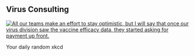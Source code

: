 ## Virus Consulting
[![All our teams make an effort to stay optimistic, but I will say that once our virus division saw the vaccine efficacy data, they started asking for payment up front.](https://imgs.xkcd.com/comics/virus_consulting.png)](https://xkcd.com/2455/ "All our teams make an effort to stay optimistic, but I will say that once our virus division saw the vaccine efficacy data, they started asking for payment up front.")

Your daily random xkcd
